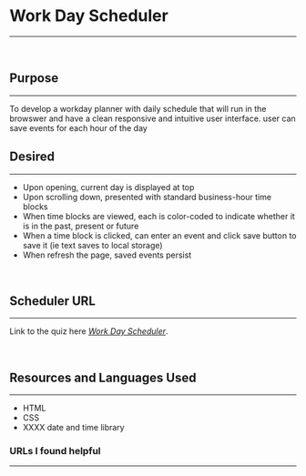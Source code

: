 # Work Day Scheduler
***
&nbsp;

## Purpose
***
To develop a workday planner with daily schedule that will run in the browswer and have a clean responsive and intuitive user interface. user can save events for each hour of the day


## Desired
***
- Upon opening, current day is displayed at top
- Upon scrolling down, presented with standard business-hour time blocks
- When time blocks are viewed, each is color-coded to indicate whether it is in the past, present or future
-  When a time block is clicked, can enter an event and click save button to save it (ie text saves to local storage)
- When refresh the page, saved events persist

&nbsp;

## Scheduler URL
***
Link to the quiz here *[Work Day Scheduler](https://melliedee.github.io/scheduler/)*.

&nbsp;

## Resources and Languages Used
***
- HTML
- CSS
-  XXXX date and time library 


### URLs I found helpful
***

